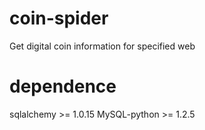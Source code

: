 # coin-spider
Get digital coin information for specified web

# dependence
sqlalchemy >= 1.0.15
MySQL-python >= 1.2.5
